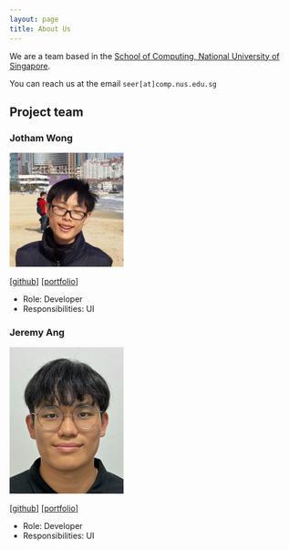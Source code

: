 ```yaml
---
layout: page
title: About Us
---
```


We are a team based in the [School of Computing, National University of Singapore](https://www.comp.nus.edu.sg).

You can reach us at the email `seer[at]comp.nus.edu.sg`

## Project team

### Jotham Wong

<img src="images/jothamwong.png" width="200px">

[[github](http://github.com/jothamwong)]
[[portfolio](team/jothamwong.md)]

* Role: Developer
* Responsibilities: UI

### Jeremy Ang

<img src="images/jeremy-a-0808.png" width="200px">

[[github](http://github.com/jeremy-a-0808)]
[[portfolio](team/jeremy-a-0808.md)]

* Role: Developer
* Responsibilities: UI

